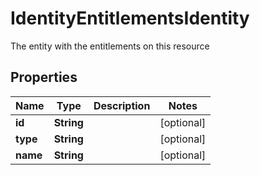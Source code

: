 

# IdentityEntitlementsIdentity

The entity with the entitlements on this resource

## Properties

| Name | Type | Description | Notes |
|------------ | ------------- | ------------- | -------------|
|**id** | **String** |  |  [optional] |
|**type** | **String** |  |  [optional] |
|**name** | **String** |  |  [optional] |



